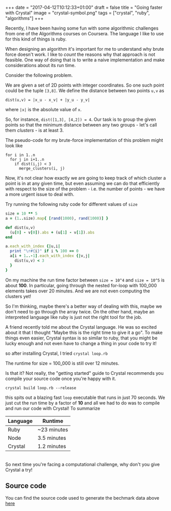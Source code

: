 +++
date = "2017-04-12T10:12:33+01:00"
draft = false
title = "Going faster with Crystal"
image = "crystal-symbol.png"
tags = ["crystal", "ruby", "algorithms"]
+++

Recently, I have been having some fun with some algorithmic challenges from one of the Algorithms courses on Coursera. The language I like to use for this kind of things is ruby.

When designing an algorithm it's important for me to understand why brute force doesn't work. I like to _count_ the reasons why that approach is not feasible. One way of doing that is to write a naive implementation and make considerations about its run time.

Consider the following problem.

We are given a set of 2D points with integer coordinates. So one such point could be the tuple `[3,8]`.
We define the distance between two points `u,v` as
```
dist(u,v) = |x_u - x_v| + |y_u - y_v|
```
where `|x|` is the absolute value of `x`.

So, for instance, `dist([1,3], [4,2]) = 4`. Our task is to group the given points so that the minimum distance between any two groups - let's call them _clusters_ - is at least 3.

The pseudo-code for my brute-force implementation of this problem might look like
```
for i in 1..n
  for j in i+1..n
    if dist(i,j) < 3
      merge_clusters(i, j)
```

Now, it's not clear how exactly we are going to keep track of which cluster a point is in at any given time, but even assuming we can do that efficiently with respect to the size of the problem - i.e. the number of points - we have a more urgent issue to deal with.

Try running the following ruby code for different values of `size`
```ruby
size = 10 ** 5
a = (1..size).map{ [rand(1000), rand(1000)] }

def dist(u,v)
  (u[0] - v[0]).abs + (u[1] - v[1]).abs
end

a.each_with_index {|u,i|
  print "\r#{i}" if i % 100 == 0
  a[i + 1..-1].each_with_index {|v,j|
    dist(u,v) < 3
  }
}
```

On my machine the run time factor between `size = 10^4` and `size = 10^5` is about <b>100</b>. In particular, going through the nested for-loop with 100_000 elements takes over 20 minutes. And we are not even computing the clusters yet!

So I'm thinking, maybe there's a better way of dealing with this, maybe we don't need to go through the array twice. On the other hand, maybe an interpreted language like ruby is just not the right tool for the job.

A friend recently told me about the Crystal language. He was so excited about it that I thought "Maybe this is the right time to give it a go". To make things even easier, Crystal syntax is so similar to ruby, that you might be lucky enough and not even have to change a thing in your code to try it!

so after installing Crystal, I tried
`crystal loop.rb`

The runtime for size = 100_000 is still over 12 minutes.

Is that it? Not really, the "getting started" guide to Crystal recommends you compile your source code once you're happy with it.

```
crystal build loop.rb --release
```

this spits out a blazing fast `loop` executable that runs in just 70 seconds. We just cut the run time by a factor of <b>10</b> and all we had to do was to compile and run our code with Crystal! To summarize

Language <br/>    | Runtime
----------|------
Ruby      | ~23 minutes
Node      | 3.5 minutes
Crystal   | 1.2 minutes

<br/>
So next time you're facing a computational challenge, why don't you give Crystal a try!

## Source code
You can find the source code used to generate the bechmark data above [here](/src/fun_with_crystal/)